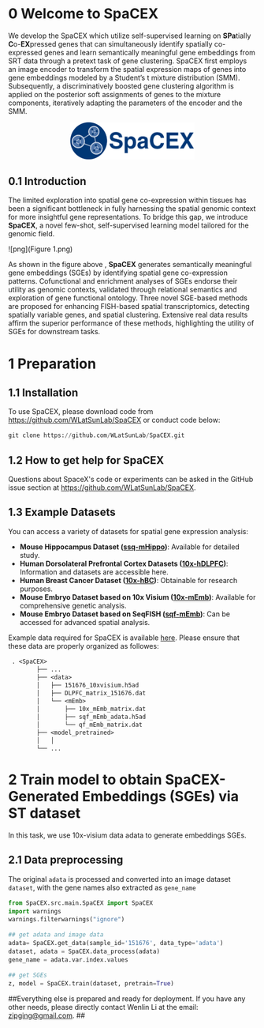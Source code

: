 # 0 Welcome to SpaCEX
We develop the SpaCEX which utilize self-supervised learning on **SPa**tially **C**o-**EX**pressed genes that can simultaneously identify spatially co-expressed genes and learn semantically meaningful gene embeddings from SRT data through a pretext task of gene clustering. SpaCEX first employs an image encoder to transform the spatial expression maps of genes into gene embeddings modeled by a Student’s t mixture distribution (SMM). Subsequently, a discriminatively boosted gene clustering algorithm is applied on the posterior soft assignments of genes to the mixture components, iteratively adapting the parameters of the encoder and the SMM.

<div style="text-align: center;">
    <img src="logo_name.png" style="max-width: 50%; height: auto;">
</div>


## 0.1 Introduction

The limited exploration into spatial gene co-expression within tissues has been a significant bottleneck in fully harnessing the spatial genomic context for more insightful gene representations. To bridge this gap, we introduce **SpaCEX**, a novel few-shot, self-supervised learning model tailored for the genomic field.

![png](Figure 1.png)

As shown in the figure above , **SpaCEX** generates semantically meaningful gene embeddings (SGEs) by identifying spatial gene co-expression patterns. Cofunctional and enrichment analyses of SGEs endorse their utility as genomic contexts, validated through relational semantics and exploration of gene functional ontology. Three novel SGE-based methods are proposed for enhancing FISH-based spatial transcriptomics, detecting spatially variable genes, and spatial clustering. Extensive real data results affirm the superior performance of these methods, highlighting the utility of SGEs for downstream tasks.

# 1 Preparation

## 1.1 Installation

To use SpaCEX, please download code from https://github.com/WLatSunLab/SpaCEX or conduct code below:

```python
git clone https://github.com/WLatSunLab/SpaCEX.git
```

## 1.2 How to get help for SpaCEX

Questions about SpaceX's code or experiments can be asked in the GitHub issue section at https://github.com/WLatSunLab/SpaCEX.

## 1.3 Example Datasets

You can access a variety of datasets for spatial gene expression analysis:

- **Mouse Hippocampus Dataset ([ssq-mHippo](https://singlecell.broadinstitute.org/single_cell/study/SCP815/sensitive-spatial-genome-wide-expression-profiling-at-cellular-resolution#study-summary))**: Available for detailed study.
- **Human Dorsolateral Prefrontal Cortex Datasets ([10x-hDLPFC](http://spatial.libd.org/spatialLIBD))**: Information and datasets are accessible here.
- **Human Breast Cancer Dataset ([10x-hBC](https://support.10xgenomics.com/spatial-gene-expression/datasets/1.1.0/V1_Breast_Cancer_Block_A_Section_1))**: Obtainable for research purposes.
- **Mouse Embryo Dataset based on 10x Visium ([10x-mEmb](https://www.ncbi.nlm.nih.gov/geo/query/acc.cgi?acc=GSE178636))**: Available for comprehensive genetic analysis.
- **Mouse Embryo Dataset based on SeqFISH ([sqf-mEmb](https://crukci.shinyapps.io/SpatialMouseAtlas/))**: Can be accessed for advanced spatial analysis.

Example data required for SpaCEX is available [here](https://drive.google.com/drive/folders/1C3Gk-HVYp2dQh4id8H68M9p8IWEOIut_?usp=drive_link). Please ensure that these data are properly organized as followes:

```
 . <SpaCEX>
        ├── ...
        ├── <data>
        │   ├── 151676_10xvisium.h5ad
        │   ├── DLPFC_matrix_151676.dat
        │   └── <mEmb>
        │       ├── 10x_mEmb_matrix.dat
        │       ├── sqf_mEmb_adata.h5ad
        │       └── qf_mEmb_matrix.dat
        ├── <model_pretrained>
        │   │
        └── ...

```


# 2 Train model to obtain SpaCEX-Generated Embeddings (SGEs) via ST dataset

In this task, we use 10x-visium data adata to generate embeddings SGEs.

## 2.1 Data preprocessing

The original `adata` is processed and converted into an image dataset `dataset`, with the gene names also extracted as `gene_name`
```python
from SpaCEX.src.main.SpaCEX import SpaCEX
import warnings
warnings.filterwarnings("ignore")
```

```python
## get adata and image data
adata= SpaCEX.get_data(sample_id='151676', data_type='adata')
dataset, adata = SpaCEX.data_process(adata)
gene_name = adata.var.index.values
```

```python
## get SGEs
z, model = SpaCEX.train(dataset, pretrain=True)
```

##Everything else is prepared and ready for deployment. If you have any other needs, please directly contact Wenlin Li at the email: zipging@gmail.com. ##